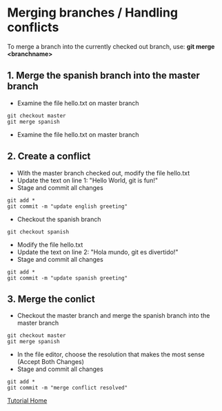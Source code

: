 # Merging branches / Handling conflicts
To merge a branch into the currently checked out branch, use:
**git merge \<branchname\>**
## 1. Merge the spanish branch into the master branch
 - Examine the file hello.txt on master branch
```
git checkout master
git merge spanish
```
 - Examine the file hello.txt on master branch
## 2. Create a conflict
 - With the master branch checked out, modify the file hello.txt
 - Update the text on line 1: "Hello World, git is fun!"
 - Stage and commit all changes
```
git add *
git commit -m "update english greeting"
```
 - Checkout the spanish branch
```
git checkout spanish
```
 - Modify the file hello.txt
 - Update the text on line 2: "Hola mundo, git es divertido!"
 - Stage and commit all changes
```
git add *
git commit -m "update spanish greeting"
```
## 3. Merge the conlict
 - Checkout the master branch and merge the spanish branch into the master branch
```
git checkout master
git merge spanish
```
 - In the file editor, choose the resolution that makes the most sense (Accept Both Changes)
 - Stage and commit all changes
```
git add *
git commit -m "merge conflict resolved"
```
[Tutorial Home](https://github.com/jgrissom/GitTutorial/)
